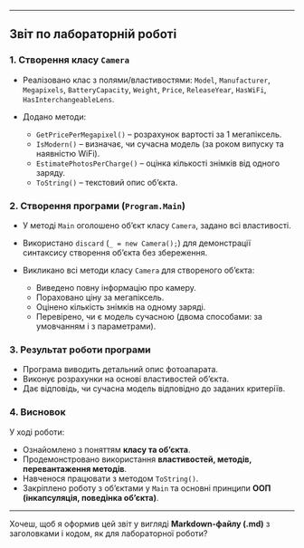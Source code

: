 
---

## Звіт по лабораторній роботі

### 1. Створення класу `Camera`

* Реалізовано клас з полями/властивостями:
  `Model`, `Manufacturer`, `Megapixels`, `BatteryCapacity`, `Weight`, `Price`, `ReleaseYear`, `HasWiFi`, `HasInterchangeableLens`.
* Додано методи:

  * `GetPricePerMegapixel()` – розрахунок вартості за 1 мегапіксель.
  * `IsModern()` – визначає, чи сучасна модель (за роком випуску та наявністю WiFi).
  * `EstimatePhotosPerCharge()` – оцінка кількості знімків від одного заряду.
  * `ToString()` – текстовий опис об’єкта.

### 2. Створення програми (`Program.Main`)

* У методі `Main` оголошено об’єкт класу `Camera`, задано всі властивості.
* Використано `discard` (`_ = new Camera();`) для демонстрації синтаксису створення об’єкта без збереження.
* Викликано всі методи класу `Camera` для створеного об’єкта:

  * Виведено повну інформацію про камеру.
  * Пораховано ціну за мегапіксель.
  * Оцінено кількість знімків на одному заряді.
  * Перевірено, чи є модель сучасною (двома способами: за умовчанням і з параметрами).

### 3. Результат роботи програми

* Програма виводить детальний опис фотоапарата.
* Виконує розрахунки на основі властивостей об’єкта.
* Дає відповідь, чи сучасна модель відповідно до заданих критеріїв.

### 4. Висновок

У ході роботи:

* Ознайомлено з поняттям **класу та об’єкта**.
* Продемонстровано використання **властивостей, методів, перевантаження методів**.
* Навченося працювати з методом `ToString()`.
* Закріплено роботу з об’єктами у `Main` та основні принципи **ООП (інкапсуляція, поведінка об’єкта)**.

---

Хочеш, щоб я оформив цей звіт у вигляді **Markdown-файлу (.md)** з заголовками і кодом, як для лабораторної роботи?
